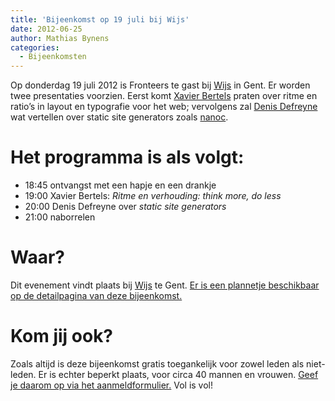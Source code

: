 ```yaml
---
title: 'Bijeenkomst op 19 juli bij Wijs'
date: 2012-06-25
author: Mathias Bynens
categories:
  - Bijeenkomsten
---
```


Op donderdag 19 juli 2012 is Fronteers te gast bij [Wijs](http://wijs.be/) in Gent. Er worden twee presentaties voorzien. Eerst komt [Xavier Bertels](http://twitter.com/xavez) praten over ritme en ratio’s in layout en typografie voor het web; vervolgens zal [Denis Defreyne](http://twitter.com/ddfreyne) wat vertellen over static site generators zoals [nanoc](http://nanoc.stoneship.org/).

# Het programma is als volgt:

- 18:45 ontvangst met een hapje en een drankje
- 19:00 Xavier Bertels: _Ritme en verhouding: think more, do less_
- 20:00 Denis Defreyne over _static site generators_
- 21:00 naborrelen

# Waar?

Dit evenement vindt plaats bij [Wijs](http://wijs.be/) te Gent. [Er is een plannetje beschikbaar op de detailpagina van deze bijeenkomst.](/bijeenkomsten/2012/wijs)

# Kom jij ook?

Zoals altijd is deze bijeenkomst gratis toegankelijk voor zowel leden als niet-leden. Er is echter beperkt plaats, voor circa 40 mannen en vrouwen. [Geef je daarom op via het aanmeldformulier.](/bijeenkomsten/2012/wijs#formulier-1) Vol is vol!
